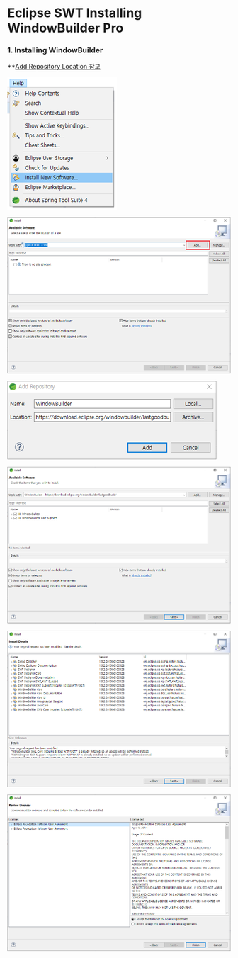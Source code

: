 Eclipse SWT Installing WindowBuilder Pro
============================================

### 1. Installing WindowBuilder

**[Add Repository Location 참고](https://www.eclipse.org/windowbuilder/download.php)

![Install New Software](images/swt-setting-01.png)

![Add](images/swt-setting-02.png)

![Add Repository](images/swt-setting-03.png)

![Check Item](images/swt-setting-04.png)

![Install Detail](images/swt-setting-05.png)

![Accept and Finish](images/swt-setting-06.png)
